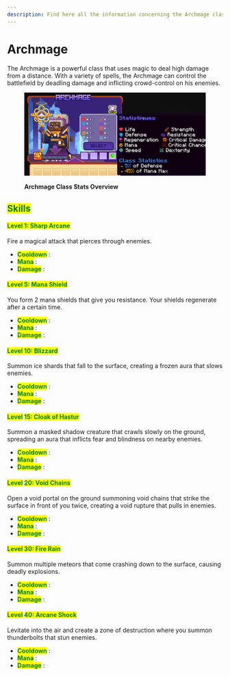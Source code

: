 ```yaml
---
description: Find here all the information concerning the Archmage class.
---
```


# Archmage

The Archmage is a powerful class that uses magic to deal high damage from a distance. With a variety of spells, the Archmage can control the battlefield by deadling damage and inflicting crowd-control on his enemies.

<figure><img src="../../.gitbook\assets\Archmage Class Photo.png" alt=""><figcaption><p><strong>Archmage Class Stats Overview</strong></p></figcaption></figure>

## <mark style="color:green;">Skills</mark>

#### <mark style="color:green;">Level 1: Sharp Arcane</mark> <a href="#niveau-1-boule-de-feu" id="niveau-1-boule-de-feu"></a>

Fire a magical attack that pierces through enemies.

* <mark style="color:green;">**Cooldown**</mark> : 
* <mark style="color:green;">**Mana**</mark> : 
* <mark style="color:green;">**Damage**</mark> : 

#### <mark style="color:green;">Level 5:</mark> <mark style="color:green;"></mark><mark style="color:green;">**Mana Shield**</mark> <a href="#niveau-5-tire-arcanique" id="niveau-5-tire-arcanique"></a>

You form 2 mana shields that give you resistance. Your shields regenerate after a certain time.

* <mark style="color:green;">**Cooldown**</mark> : 
* <mark style="color:green;">**Mana**</mark> : 
* <mark style="color:green;">**Damage**</mark> : 

#### <mark style="color:green;">**Level 10: Blizzard**</mark> <a href="#niveau-10-clignotement" id="niveau-10-clignotement"></a>

Summon ice shards that fall to the surface, creating a frozen aura that slows enemies.

* <mark style="color:green;">**Cooldown**</mark> : 
* <mark style="color:green;">**Mana**</mark> : 
* <mark style="color:green;">**Damage**</mark> : 

#### <mark style="color:green;">Level</mark> <mark style="color:green;"></mark><mark style="color:green;">**15: Cloak of Hastur**</mark> <a href="#niveau-15-nova-de-froid" id="niveau-15-nova-de-froid"></a>

Summon a masked shadow creature that crawls slowly on the ground, spreading an aura that inflicts fear and blindness on nearby enemies.

* <mark style="color:green;">**Cooldown**</mark> : 
* <mark style="color:green;">**Mana**</mark> : 
* <mark style="color:green;">**Damage**</mark> : 

#### <mark style="color:green;">Level</mark> <mark style="color:green;"></mark><mark style="color:green;">**20: Void Chains**</mark> <a href="#niveau-20-meteore" id="niveau-20-meteore"></a>

Open a void portal on the ground summoning void chains that strike the surface in front of you twice, creating a void rupture that pulls in enemies.

* <mark style="color:green;">**Cooldown**</mark> : 
* <mark style="color:green;">**Mana**</mark> : 
* <mark style="color:green;">**Damage**</mark> : 

#### <mark style="color:green;">**Level 30: Fire Rain**</mark> <a href="#niveau-30-seisme" id="niveau-30-seisme"></a>

Summon multiple meteors that come crashing down to the surface, causing deadly explosions.

* <mark style="color:green;">**Cooldown**</mark> : 
* <mark style="color:green;">**Mana**</mark> : 
* <mark style="color:green;">**Damage**</mark> : 

#### <mark style="color:green;">Level</mark> <mark style="color:green;"></mark><mark style="color:green;">**40: Arcane Shock**</mark> <a href="#niveau-40-chaine-infernal" id="niveau-40-chaine-infernal"></a>

Levitate into the air and create a zone of destruction where you summon thunderbolts that stun enemies.

* <mark style="color:green;">**Cooldown**</mark> : 
* <mark style="color:green;">**Mana**</mark> : 
* <mark style="color:green;">**Damage**</mark> : 